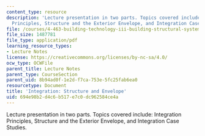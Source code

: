 ```yaml
---
content_type: resource
description: 'Lecture presentation in two parts. Topics covered include: Integration
  Principles, Structure and the Exterior Envelope, and Integration Case Studies.'
file: /courses/4-463-building-technology-iii-building-structural-systems-fall-2004/694e98b2d4c6b517e7c0dc962584ce4a_lect6.pdf
file_size: 1487781
file_type: application/pdf
learning_resource_types:
- Lecture Notes
license: https://creativecommons.org/licenses/by-nc-sa/4.0/
ocw_type: OCWFile
parent_title: Lecture Notes
parent_type: CourseSection
parent_uid: 8b94ad0f-1e2d-f7ca-753e-5fc25fab6ea0
resourcetype: Document
title: 'Integration: Structure and Envelope'
uid: 694e98b2-d4c6-b517-e7c0-dc962584ce4a
---
```

Lecture presentation in two parts. Topics covered include: Integration Principles, Structure and the Exterior Envelope, and Integration Case Studies.